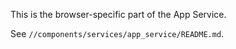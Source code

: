 This is the browser-specific part of the App Service.

See `//components/services/app_service/README.md`.
